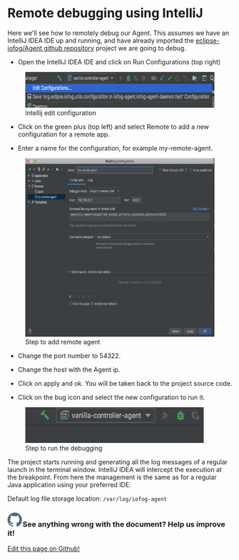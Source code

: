 # Remote debugging using IntelliJ

Here we'll see how to remotely debug our Agent. This assumes we have an IntelliJ IDEA IDE up and running, and have already imported the <a href="https://github.com/eclipse-iofog/Agent.git">eclipse-iofog/Agent github repository</a> project we are going to debug.

- Open the IntelliJ IDEA IDE and click on Run Configurations (top right)

<figure>
    <img src="/images/edit-configuration.png" alt="" height="80px" width="500px">
    <figcaption>Intellij edit configuration</figcaption>
</figure>

- Click on the green plus (top left) and select Remote to add a new configuration for a remote app.

- Enter a name for the configuration, for example my-remote-agent.

<figure>
    <img src="/images/add-remote-agent.png" alt="" height="400px" width="500px">
    <figcaption>Step to add remote agent</figcaption>
</figure>

- Change the port number to 54322.

- Change the host with the Agent ip.

- Click on apply and ok.
  You will be taken back to the project source code.

- Click on the bug icon and select the new configuration to run it.

<figure>
    <img src="/images/run-debug.png" alt="" height="80px" width="400px">
    <figcaption>Step to run the debugging</figcaption>
</figure>

The project starts running and generating all the log messages of a regular launch in the terminal window. IntelliJ IDEA will intercept the execution at the breakpoint. From here the management is the same as for a regular Java application using your preferred IDE.

Default log file storage location: `/var/log/iofog-agent`

<aside class="notifications contribute">
  <h3><img src="/images/icos/ico-github.svg" alt="">See anything wrong with the document? Help us improve it!</h3>
  <a href="https://github.com/eclipse-iofog/iofog.org/edit/develop/content/docs/2.0.0/reference-agent/debugging.md"
    target="_blank">
    <p>Edit this page on Github!</p>
  </a>
</aside>
